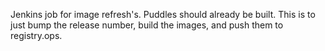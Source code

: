 Jenkins job for image refresh's.
Puddles should already be built.
This is to just bump the release number, build the images, and push them to registry.ops.
